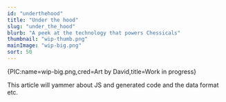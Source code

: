 ```yaml
---
id: "underthehood"
title: "Under the hood"
slug: "under_the_hood"
blurb: "A peek at the technology that powers Chessicals"
thumbnail: "wip-thumb.png"
mainImage: "wip-big.png"
sort: 50
---
```


{PIC:name=wip-big.png,cred=Art by David,title=Work in progress}

This article will yammer about JS and generated code and the data format etc.
